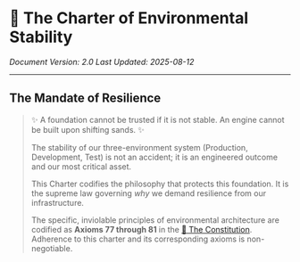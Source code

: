 # 🔱 The Charter of Environmental Stability

_Document Version: 2.0_
_Last Updated: 2025-08-12_

---

## The Mandate of Resilience

> ✨ A foundation cannot be trusted if it is not stable. An engine cannot be built upon shifting sands. ✨
>
> The stability of our three-environment system (Production, Development, Test) is not an accident; it is an engineered outcome and our most critical asset.
>
> This Charter codifies the philosophy that protects this foundation. It is the supreme law governing _why_ we demand resilience from our infrastructure.
>
> The specific, inviolable principles of environmental architecture are codified as **Axioms 77 through 81** in the [🔱 The Constitution](./00_THE_CONSTITUTION.md). Adherence to this charter and its corresponding axioms is non-negotiable.
